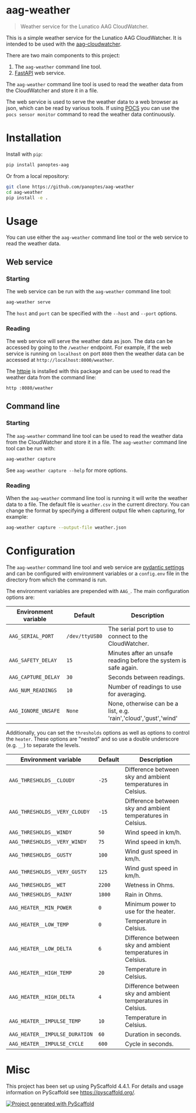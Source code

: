 # aag-weather

> Weather service for the Lunatico AAG CloudWatcher.

This is a simple weather service for the Lunatico AAG CloudWatcher. It is
intended to be used with the [aag-cloudwatcher](https://www.lunatico.es/ourproducts/aag-cloud-watcher.html).

There are two main components to this project:

1. The `aag-weather` command line tool.
2. [FastAPI](https://fastapi.tiangolo.com/lo/) web service.

The `aag-weather` command line tool is used to read the weather data from the
CloudWatcher and store it in a file. 

The web service is used to serve the weather data to a web browser as json, which can be read by various tools. If
using [POCS](https://github.com/panoptes/POCS) you can use the `pocs sensor monitor`
command to read the weather data continuously.

# Installation

Install with `pip`:

```bash
pip install panoptes-aag
```

Or from a local repository:

```bash
git clone https://github.com/panoptes/aag-weather
cd aag-weather
pip install -e .
```

# Usage

You can use either the `aag-weather` command line tool or the web service to
read the weather data.

## Web service

### Starting

The web service can be run with the `aag-weather` command line tool:

```bash
aag-weather serve
```

The `host` and `port` can be specified with the `--host` and `--port` options.

### Reading

The web service will serve the weather data as json. The data can be accessed
by going to the `/weather` endpoint. For example, if the web service is
running on `localhost` on port `8080` then the weather data can be accessed at
`http://localhost:8000/weather`.

The [httpie](https://httpie.io/) is installed with this package and can be
used to read the weather data from the command line:

```bash
http :8080/weather
```

## Command line

### Starting

The `aag-weather` command line tool can be used to read the weather data from
the CloudWatcher and store it in a file. The `aag-weather` command line tool
can be run with:

```bash
aag-weather capture
```

See `aag-weather capture --help` for more options.

### Reading

When the `aag-weather` command line tool is running it will write the weather
data to a file. The default file is `weather.csv` in the current directory. You
can change the format by specifying a different output file when capturing, for
example:

```bash
aag-weather capture --output-file weather.json
```

# Configuration

The `aag-weather` command line tool and web service
are [pydantic settings](https://pydantic-docs.helpmanual.io/usage/settings/) and can be configured with
environment variables or a `config.env` file in the directory from which the command is run.

The environment variables are prepended with `AAG_`. The main configuration options are:

| Environment variable | Default        | Description                                                      |
|----------------------|----------------|------------------------------------------------------------------|
| `AAG_SERIAL_PORT`    | `/dev/ttyUSB0` | The serial port to use to connect to the CloudWatcher.           |
| `AAG_SAFETY_DELAY`   | `15`           | Minutes after an unsafe reading before the system is safe again. |
| `AAG_CAPTURE_DELAY`  | `30`           | Seconds between readings.                                        |
| `AAG_NUM_READINGS`   | `10`           | Number of readings to use for averaging.                         |
| `AAG_IGNORE_UNSAFE`  | `None`         | None, otherwise can be a list, e.g. 'rain','cloud','gust','wind' |

Additionally, you can set the `thresholds` options as well as options to control the `heater`. These options
are "nested" and so use a double underscore (e.g. `__`) to separate the levels.

| Environment variable           | Default | Description                                                 |
|--------------------------------|---------|-------------------------------------------------------------|
| `AAG_THRESHOLDS__CLOUDY`       | `-25`   | Difference between sky and ambient temperatures in Celsius. |
| `AAG_THRESHOLDS__VERY_CLOUDY`  | `-15`   | Difference between sky and ambient temperatures in Celsius. |
| `AAG_THRESHOLDS__WINDY`        | `50`    | Wind speed in km/h.                                         |
| `AAG_THRESHOLDS__VERY_WINDY`   | `75`    | Wind speed in km/h.                                         |
| `AAG_THRESHOLDS__GUSTY`        | `100`   | Wind gust speed in km/h.                                    |
| `AAG_THRESHOLDS__VERY_GUSTY`   | `125`   | Wind gust speed in km/h.                                    |
| `AAG_THRESHOLDS__WET`          | `2200`  | Wetness in Ohms.                                            |
| `AAG_THRESHOLDS__RAINY`        | `1800`  | Rain in Ohms.                                               |
| `AAG_HEATER__MIN_POWER`        | `0`     | Minimum power to use for the heater.                        |
| `AAG_HEATER__LOW_TEMP`         | `0`     | Temperature in Celsius.                                     |
| `AAG_HEATER__LOW_DELTA`        | `6`     | Difference between sky and ambient temperatures in Celsius. |
| `AAG_HEATER__HIGH_TEMP`        | `20`    | Temperature in Celsius.                                     |
| `AAG_HEATER__HIGH_DELTA`       | `4`     | Difference between sky and ambient temperatures in Celsius. |
| `AAG_HEATER__IMPULSE_TEMP`     | `10`    | Temperature in Celsius.                                     |
| `AAG_HEATER__IMPULSE_DURATION` | `60`    | Duration in seconds.                                        |
| `AAG_HEATER__IMPULSE_CYCLE`    | `600`   | Cycle in seconds.                                           |

# Misc

This project has been set up using PyScaffold 4.4.1. For details and usage
information on PyScaffold see https://pyscaffold.org/.

[![Project generated with PyScaffold](https://img.shields.io/badge/-PyScaffold-005CA0?logo=pyscaffold)](https://pyscaffold.org/)
